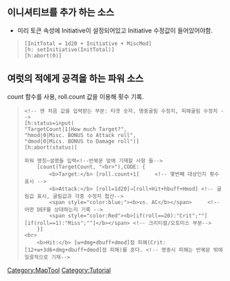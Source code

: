 ## 이니셔티브를 추가 하는 소스

  - 미리 토큰 속성에 Initiative이 설정되어있고 Initiative 수정값이 들어있어야함.

>
>
> ``` mtmacro numberLines
> [InitTotal = 1d20 + Initiative + MiscMod]
> [h: setInitiative(InitTotal)]
> [h:abort(0)]
> ```

## 여럿의 적에게 공격을 하는 파워 소스

count 함수를 사용, roll.count 값을 이용해 횟수 기록.

>
>
> ``` mtmacro numberLines
> <!-- 맨 처음 값을 입력받는 부분: 타겟 숫자, 명중굴림 수정치, 피해굴림 수정치 -->
> [h:status=input(
> "TargetCount|1|How much Target?",
> "hmod|0|Misc. BONUS to Attack roll",
> "dmod|0|Mics. BONUS to Damage roll")]
> [h:abort(status)]
>
> 파워 명칭~설명들 입력<!--반복문 앞에 기재할 사항 들-->
>     [count(TargetCount, "<br>"),CODE: {
>         <b>Target:</b> [roll.count+1]     <!-- 몇번째 대상인지 횟수 표시 -->
>         <b>Attack:</b> [roll=1d20]→[roll+Hit+hbuff+Hmod] <!-- 굴림값 표시, 굴림값과 각종 수정치 합산-->
>         <span style="color:blue;"><b>vs. AC</b></span>     <!-- 어떤 DEF를 상대하는지 기록 -->
>         <span style="color:Red"><b>[if(roll==20):"Crit";""][if(roll==1):"Miss";""]</b></span> <!-- 크리티컬/오토미스 부분-->
>     }]
> <br>
>     <b>Hit:</b> [w+dmg+dbuff+dmod]점 피해(Crit: [12+w+3d6+dmg+dbuff+dmod]점 피해)를 준다. <!-- 명중시 피해는 반복문 밖에 일괄적으로 기재-->
> ```

[Category:MapTool](Category:MapTool "wikilink")
[Category:Tutorial](Category:Tutorial "wikilink")